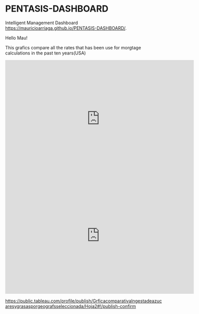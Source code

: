 # PENTASIS-DASHBOARD
Intelligent Management Dashboard
 https://mauricioarriaga.github.io/PENTASIS-DASHBOARD/.
 
 Hello Mau!
 
 This grafics compare all the rates that has been use for morgtage calculations in the past ten years(USA)
 
 <iframe width="600" height="371" seamless frameborder="0" scrolling="yes" src="https://docs.google.com/spreadsheets/d/1neFR8NMYPtmMIg1pFXvO00eCA_93H4vuRguGZPoJGTQ/pubchart?oid=838885901&amp;format=interactive" ></iframe>
 
 
 <iframe width="600" height="371" seamless frameborder="0" scrolling="no" src="https://docs.google.com/spreadsheets/d/1neFR8NMYPtmMIg1pFXvO00eCA_93H4vuRguGZPoJGTQ/pubchart?oid=1304888184&amp;format=interactive"></iframe>
 
 
 https://public.tableau.com/profile/publish/GrficacomparativaIngestadeazucaresygrasasporgeografsseleccionada/Hoja2#!/publish-confirm
 
 
 
 
 
 
 
 
 
 
 

